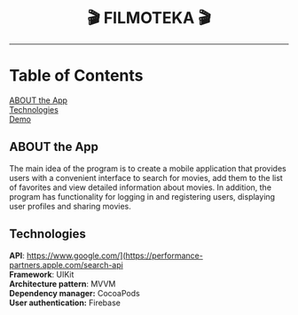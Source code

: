 <h1 align="center">
🎬 FILMOTEKA 🎬 
</h1> 

***

# Table of Contents
[ABOUT the App](#ABOUT-the-App) </br>
[Technologies](#Technologies) </br>
[Demo](#Demo)

## ABOUT the App

The main idea of the program is to create a mobile application that provides users with a convenient interface to search for movies, add them to the list of favorites and view detailed information about movies. 
In addition, the program has functionality for logging in and registering users, displaying user profiles and sharing movies.

## Technologies
**API**: https://www.google.com/](https://performance-partners.apple.com/search-api </br>
**Framework**: UIKit  </br>
**Architecture pattern**: MVVM </br>
**Dependency manager:** CocoaPods </br>
**User authentication:** Firebase </br>

 










